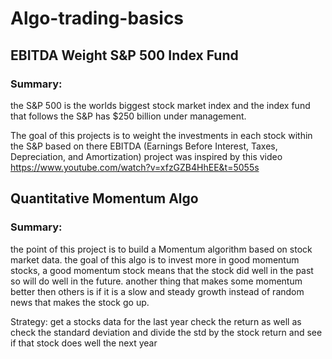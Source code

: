# Algo-trading-basics
## EBITDA Weight S&P 500 Index Fund

### Summary:
the S&P 500 is the worlds biggest stock market index and the index fund that follows the S&P has $250 billion under management.

The goal of this projects is to weight the investments in each stock within the S&P based on there EBITDA (Earnings Before Interest, Taxes, Depreciation, and Amortization) project was inspired by this video https://www.youtube.com/watch?v=xfzGZB4HhEE&t=5055s

## Quantitative Momentum Algo

### Summary: 
the point of this project is to build a Momentum algorithm based on stock market data. the goal of this algo is to invest more in good momentum stocks, a good momentum stock means that the stock did well in the past so will do well in the future. another thing that makes some momentum better then others is if it is a slow and steady growth instead of random news that makes the stock go up.

Strategy: get a stocks data for the last year check the return as well as check the standard deviation and divide the std by the stock return and see if that stock does well the next year
